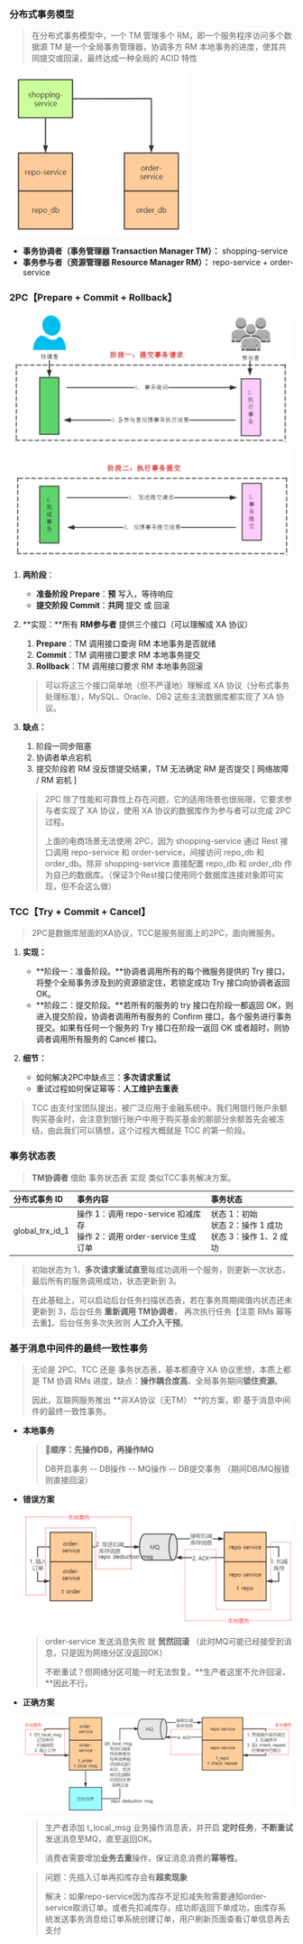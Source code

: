 ### 分布式事务模型

> 在分布式事务模型中，一个 TM 管理多个 RM，即一个服务程序访问多个数据源
> TM 是一个全局事务管理器，协调多方 RM 本地事务的进度，使其共同提交或回滚，最终达成一种全局的 ACID 特性

<img src="pictures/image-20201215234640474.png" alt="image-20201215234640474" style="zoom:80%;" />

+ **事务协调者（事务管理器 Transaction Manager TM）：** shopping-service 
+ **事务参与者（资源管理器 Resource Manager RM）：** repo-service + order-service



### 2PC【Prepare + Commit + Rollback】

<img src="pictures/image-20201216000222600.png" alt="image-20201216000222600" style="zoom: 50%;" />

1. **两阶段**：
   + **准备阶段 Prepare**：**预** 写入，等待响应
   + **提交阶段 Commit**：**共同** 提交  或  回滚

2. **实现：**所有 **RM参与者** 提供三个接口（可以理解成 XA 协议）

   1. **Prepare**：TM 调用接口查询 RM 本地事务是否就绪
   2. **Commit**：TM 调用接口要求 RM 本地事务提交
   3. **Rollback**：TM 调用接口要求 RM 本地事务回滚

   > 可以将这三个接口简单地（但不严谨地）理解成 XA 协议（分布式事务处理标准），MySQL、Oracle、DB2 这些主流数据库都实现了 XA 协议。

3. **缺点：**

   1. 阶段一同步阻塞
   2. 协调者单点宕机
   3. 提交阶段若 RM 没反馈提交结果，TM 无法确定 RM 是否提交 [ 网络故障 / RM 宕机 ]

   > 2PC 除了性能和可靠性上存在问题，它的适用场景也很局限，它要求参与者实现了 XA 协议，使用 XA 协议的数据库作为参与者可以完成 2PC 过程。
   >
   > 上面的电商场景无法使用 2PC，因为 shopping-service 通过 Rest 接口调用 repo-service 和 order-service，间接访问 repo_db 和 order_db。除非 shopping-service 直接配置 repo_db 和 order_db 作为自己的数据库。（保证3个Rest接口使用同个数据库连接对象即可实现，但不会这么做）



### TCC【Try + Commit + Cancel】

> 2PC是数据库层面的XA协议，TCC是服务层面上的2PC，面向微服务。

1. **实现：**
   + **阶段一：准备阶段。**协调者调用所有的每个微服务提供的 Try 接口，将整个全局事务涉及到的资源锁定住，若锁定成功 Try 接口向协调者返回 OK。
   + **阶段二：提交阶段。**若所有的服务的 try 接口在阶段一都返回 OK，则进入提交阶段，协调者调用所有服务的 Confirm 接口，各个服务进行事务提交。如果有任何一个服务的 Try 接口在阶段一返回 OK 或者超时，则协调者调用所有服务的 Cancel 接口。

2. **细节：**
   + 如何解决2PC中缺点三：**多次请求重试**
   + 重试过程如何保证幂等：**人工维护去重表**

> TCC 由支付宝团队提出，被广泛应用于金融系统中。我们用银行账户余额购买基金时，会注意到银行账户中用于购买基金的那部分余额首先会被冻结，由此我们可以猜想，这个过程大概就是 TCC 的第一阶段。



### 事务状态表 

> **TM协调者** 借助 事务状态表 实现 类似TCC事务解决方案。

| 分布式事务 ID   | 事务内容                                                     | 事务状态                                                     |
| :-------------- | :----------------------------------------------------------- | :----------------------------------------------------------- |
| global_trx_id_1 | 操作 1：调用 repo-service 扣减库存<br />操作 2：调用 order-service 生成订单 | 状态 1：初始 <br />状态 2：操作 1 成功 <br />状态 3：操作 1、2 成功 |

> 初始状态为 1，**多次请求重试直至**每成功调用一个服务，则更新一次状态，最后所有的服务调用成功，状态更新到 3。

> 在此基础上，可以启动后台任务扫描状态表，若在事务周期阈值内状态还未更新到 3，后台任务 **重新调用 TM协调者**， 再次执行任务【注意 RMs 幂等去重】。后台任务多次失败则 **人工介入干预**。

 

### 基于消息中间件的最终一致性事务

> 无论是 2PC、TCC 还是 事务状态表，基本都遵守 XA 协议思想，本质上都是 TM 协调 RMs 进度，缺点：**操作耦合度高**、全局事务期间**锁住资源**。
>
> 因此，互联网服务推出 **非XA协议（无TM） **的方案，即 基于消息中间件的最终一致性事务。

+ **本地事务**

  > **🍉顺序：先操作DB，再操作MQ**
  >
  > DB开启事务 -- DB操作 -- MQ操作 -- DB提交事务 （期间DB/MQ报错则直接回滚）

+ **错误方案**

  <img src="pictures/image-20201226120707923.png" alt="image-20201226120707923" style="zoom:67%;" />

  > order-service 发送消息失败 就 **贸然回滚** （此时MQ可能已经接受到消息，只是因为网络分区没返回OK）  
  >
  > 不断重试？但网络分区可能一时无法恢复。**生产者这里不允许回滚，**因此不行。

+ **正确方案**

  <img src="pictures/image-20201226120754282.png" alt="image-20201226120754282" style="zoom:67%;" />

  > 生产者添加 t_local_msg 业务操作消息表，并开启 **定时任务**，**不断重试**发送消息至MQ，直至返回OK。
  >
  > 消费者需要增加**业务去重**操作，保证消息消费的**幂等性**。
  
  > 问题：先插入订单再扣库存会有**超卖现象**
  >
  > 解决：如果repo-service因为库存不足扣减失败需要通知order-service取消订单。或者先扣减库存，成功即返回下单成功，由库存系统发送事务消息给订单系统创建订单，用户刷新页面查看订单信息再去支付